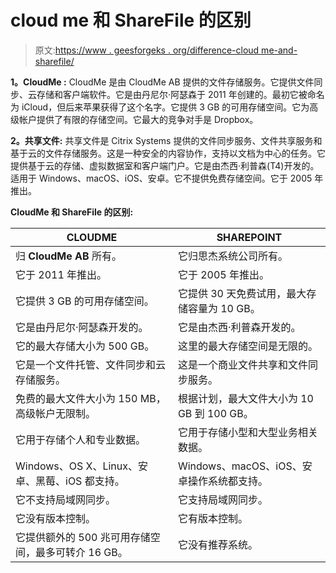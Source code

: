 # cloud me 和 ShareFile 的区别

> 原文:[https://www . geesforgeks . org/difference-cloud me-and-sharefile/](https://www.geeksforgeeks.org/difference-between-cloudme-and-sharefile/)

**1。CloudMe :**
CloudMe 是由 CloudMe AB 提供的文件存储服务。它提供文件同步、云存储和客户端软件。它是由丹尼尔·阿瑟森于 2011 年创建的。最初它被命名为 iCloud，但后来苹果获得了这个名字。它提供 3 GB 的可用存储空间。它为高级帐户提供了有限的存储空间。它最大的竞争对手是 Dropbox。

**2。共享文件:**
共享文件是 Citrix Systems 提供的文件同步服务、文件共享服务和基于云的文件存储服务。这是一种安全的内容协作，支持以文档为中心的任务。它提供基于云的存储、虚拟数据室和客户端门户。它是由杰西·利普森(T4)开发的。适用于 Windows、macOS、iOS、安卓。它不提供免费存储空间。它于 2005 年推出。

**CloudMe 和 ShareFile 的区别:**

<center>

| CLOUDME | SHAREPOINT |
| --- | --- |
| 归 **CloudMe AB** 所有。 | 它归思杰系统公司所有。 |
| 它于 2011 年推出。 | 它于 2005 年推出。 |
| 它提供 3 GB 的可用存储空间。 | 它提供 30 天免费试用，最大存储容量为 10 GB。 |
| 它是由丹尼尔·阿瑟森开发的。 | 它是由杰西·利普森开发的。 |
| 它的最大存储大小为 500 GB。 | 这里的最大存储空间是无限的。 |
| 它是一个文件托管、文件同步和云存储服务。 | 这是一个商业文件共享和文件同步服务。 |
| 免费的最大文件大小为 150 MB，高级帐户无限制。 | 根据计划，最大文件大小为 10 GB 到 100 GB。 |
| 它用于存储个人和专业数据。 | 它用于存储小型和大型业务相关数据。 |
| Windows、OS X、Linux、安卓、黑莓、iOS 都支持。 | Windows、macOS、iOS、安卓操作系统都支持。 |
| 它不支持局域网同步。 | 它支持局域网同步。 |
| 它没有版本控制。 | 它有版本控制。 |
| 它提供额外的 500 兆可用存储空间，最多可转介 16 GB。 | 它没有推荐系统。 |

</center>